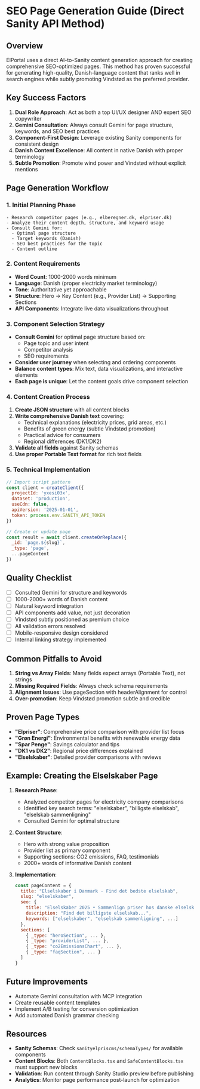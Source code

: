 # SEO Page Generation Guide (Direct Sanity API Method)

## Overview

ElPortal uses a direct AI-to-Sanity content generation approach for creating comprehensive SEO-optimized pages. This method has proven successful for generating high-quality, Danish-language content that ranks well in search engines while subtly promoting Vindstød as the preferred provider.

## Key Success Factors

1. **Dual Role Approach**: Act as both a top UI/UX designer AND expert SEO copywriter
2. **Gemini Consultation**: Always consult Gemini for page structure, keywords, and SEO best practices
3. **Component-First Design**: Leverage existing Sanity components for consistent design
4. **Danish Content Excellence**: All content in native Danish with proper terminology
5. **Subtle Promotion**: Promote wind power and Vindstød without explicit mentions

## Page Generation Workflow

### 1. Initial Planning Phase

```
- Research competitor pages (e.g., elberegner.dk, elpriser.dk)
- Analyze their content depth, structure, and keyword usage
- Consult Gemini for:
  - Optimal page structure
  - Target keywords (Danish)
  - SEO best practices for the topic
  - Content outline
```

### 2. Content Requirements

- **Word Count**: 1000-2000 words minimum
- **Language**: Danish (proper electricity market terminology)
- **Tone**: Authoritative yet approachable
- **Structure**: Hero → Key Content (e.g., Provider List) → Supporting Sections
- **API Components**: Integrate live data visualizations throughout

### 3. Component Selection Strategy

- **Consult Gemini** for optimal page structure based on:
  - Page topic and user intent
  - Competitor analysis
  - SEO requirements
- **Consider user journey** when selecting and ordering components
- **Balance content types**: Mix text, data visualizations, and interactive elements
- **Each page is unique**: Let the content goals drive component selection

### 4. Content Creation Process

1. **Create JSON structure** with all content blocks
2. **Write comprehensive Danish text** covering:
   - Technical explanations (electricity prices, grid areas, etc.)
   - Benefits of green energy (subtle Vindstød promotion)
   - Practical advice for consumers
   - Regional differences (DK1/DK2)
3. **Validate all fields** against Sanity schemas
4. **Use proper Portable Text format** for rich text fields

### 5. Technical Implementation

```javascript
// Import script pattern
const client = createClient({
  projectId: 'yxesi03x',
  dataset: 'production',
  useCdn: false,
  apiVersion: '2025-01-01',
  token: process.env.SANITY_API_TOKEN
})

// Create or update page
const result = await client.createOrReplace({
  _id: `page.${slug}`,
  _type: 'page',
  ...pageContent
})
```

## Quality Checklist

- [ ] Consulted Gemini for structure and keywords
- [ ] 1000-2000+ words of Danish content
- [ ] Natural keyword integration
- [ ] API components add value, not just decoration
- [ ] Vindstød subtly positioned as premium choice
- [ ] All validation errors resolved
- [ ] Mobile-responsive design considered
- [ ] Internal linking strategy implemented

## Common Pitfalls to Avoid

1. **String vs Array Fields**: Many fields expect arrays (Portable Text), not strings
2. **Missing Required Fields**: Always check schema requirements
3. **Alignment Issues**: Use pageSection with headerAlignment for control
4. **Over-promotion**: Keep Vindstød promotion subtle and credible

## Proven Page Types

- **"Elpriser"**: Comprehensive price comparison with provider list focus
- **"Grøn Energi"**: Environmental benefits with renewable energy data
- **"Spar Penge"**: Savings calculator and tips
- **"DK1 vs DK2"**: Regional price differences explained
- **"Elselskaber"**: Detailed provider comparisons with reviews

## Example: Creating the Elselskaber Page

1. **Research Phase**:
   - Analyzed competitor pages for electricity company comparisons
   - Identified key search terms: "elselskaber", "billigste elselskab", "elselskab sammenligning"
   - Consulted Gemini for optimal structure

2. **Content Structure**:
   - Hero with strong value proposition
   - Provider list as primary component
   - Supporting sections: CO2 emissions, FAQ, testimonials
   - 2000+ words of informative Danish content

3. **Implementation**:
   ```javascript
   const pageContent = {
     title: "Elselskaber i Danmark - Find det bedste elselskab",
     slug: "elselskaber",
     seo: {
       title: "Elselskaber 2025 • Sammenlign priser hos danske elselskaber",
       description: "Find det billigste elselskab...",
       keywords: ["elselskaber", "elselskab sammenligning", ...]
     },
     sections: [
       { _type: "heroSection", ... },
       { _type: "providerList", ... },
       { _type: "co2EmissionsChart", ... },
       { _type: "faqSection", ... }
     ]
   }
   ```

## Future Improvements

- Automate Gemini consultation with MCP integration
- Create reusable content templates
- Implement A/B testing for conversion optimization
- Add automated Danish grammar checking

## Resources

- **Sanity Schemas**: Check `sanityelpriscms/schemaTypes/` for available components
- **Content Blocks**: Both `ContentBlocks.tsx` and `SafeContentBlocks.tsx` must support new blocks
- **Validation**: Run content through Sanity Studio preview before publishing
- **Analytics**: Monitor page performance post-launch for optimization